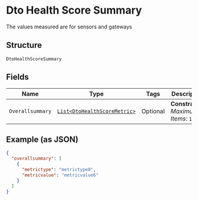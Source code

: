 
# Dto Health Score Summary

The values measured are for sensors and gateways

## Structure

`DtoHealthScoreSummary`

## Fields

| Name | Type | Tags | Description | Getter | Setter |
|  --- | --- | --- | --- | --- | --- |
| `Overallsummary` | [`List<DtoHealthScoreMetric>`](../../doc/models/dto-health-score-metric.md) | Optional | **Constraints**: *Maximum Items*: `100` | List<DtoHealthScoreMetric> getOverallsummary() | setOverallsummary(List<DtoHealthScoreMetric> overallsummary) |

## Example (as JSON)

```json
{
  "overallsummary": [
    {
      "metrictype": "metrictype0",
      "metricvalue": "metricvalue6"
    }
  ]
}
```

